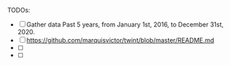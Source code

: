 TODOs:

- [ ] Gather data
Past 5 years, from January 1st, 2016, to December 31st, 2020.
- [ ] https://github.com/marquisvictor/twint/blob/master/README.md
- [ ]
- [ ]